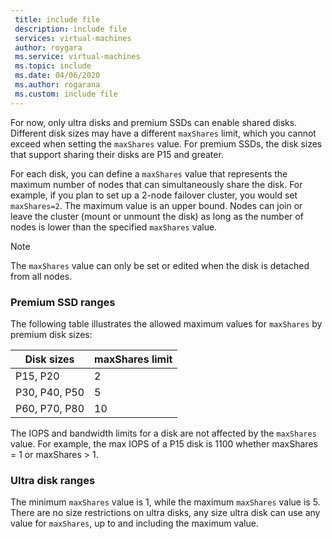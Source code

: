 ```yaml
---
 title: include file
 description: include file
 services: virtual-machines
 author: roygara
 ms.service: virtual-machines
 ms.topic: include
 ms.date: 04/06/2020
 ms.author: rogarana
 ms.custom: include file
---
```


For now, only ultra disks and premium SSDs can enable shared disks. Different disk sizes may have a different `maxShares` limit, which you cannot exceed when setting the `maxShares` value. For premium SSDs, the disk sizes that support sharing their disks are P15 and greater.

For each disk, you can define a `maxShares` value that represents the maximum number of nodes that can simultaneously share the disk. For example, if you plan to set up a 2-node failover cluster, you would set `maxShares=2`. The maximum value is an upper bound. Nodes can join or leave the cluster (mount or unmount the disk) as long as the number of nodes is lower than the specified `maxShares` value.

> [!NOTE]
> The `maxShares` value can only be set or edited when the disk is detached from all nodes.

### Premium SSD ranges

The following table illustrates the allowed maximum values for `maxShares` by premium disk sizes:

|Disk sizes  |maxShares limit  |
|---------|---------|
|P15, P20     |2         |
|P30, P40, P50     |5         |
|P60, P70, P80     |10         |

The IOPS and bandwidth limits for a disk are not affected by the `maxShares` value. For example, the max IOPS of a P15 disk is 1100 whether maxShares = 1 or maxShares > 1.

### Ultra disk ranges

The minimum `maxShares` value is 1, while the maximum `maxShares` value is 5. There are no size restrictions on ultra disks, any size ultra disk can use any value for `maxShares`, up to and including the maximum value.
